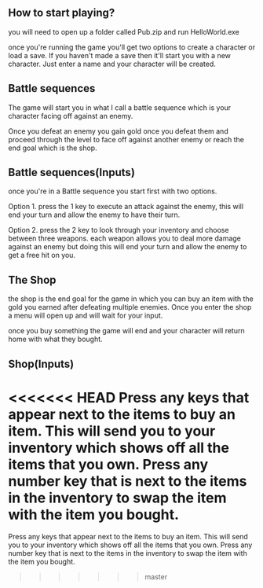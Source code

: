 ## How to start playing?

you will need to open up a folder called Pub.zip and run HelloWorld.exe

once you're running the game you'll get two options to create a character or load a save. If you haven't made a save then it'll start you with a new character. Just enter a name and your character will be created.

## Battle sequences

The game will start you in what I call a battle sequence which is your character facing off against an enemy.

Once you defeat an enemy you gain gold once you defeat them and proceed through the level to face off against another enemy or reach the end goal which is the shop.

## Battle sequences(Inputs)

 once you're in a Battle sequence you start first with two options.

 Option 1. press the 1 key to execute an attack against the enemy, this will end your turn and allow the enemy to have their turn.

 Option 2. press the 2 key to look through your inventory and choose between three weapons. each weapon allows you to deal more damage against an enemy but doing this will end your turn and allow the enemy to get a free hit on you.

## The Shop

the shop is the end goal for the game in which you can buy an item with the gold you earned after defeating multiple enemies. Once you enter the shop a menu will open up and will wait for your input.

once you buy something the game will end and your character will return home with what they bought.

## Shop(Inputs)

<<<<<<< HEAD
 Press any keys that appear next to the items to buy an item. This will send you to your inventory which shows off all the items that you own. Press any number key that is next to the items in the inventory to swap the item with the item you bought.
=======
 Press any keys that appear next to the items to buy an item. This will send you to your inventory which shows off all the items that you own. Press any number key that is next to the items in the inventory to swap the item with the item you bought.
>>>>>>> master
